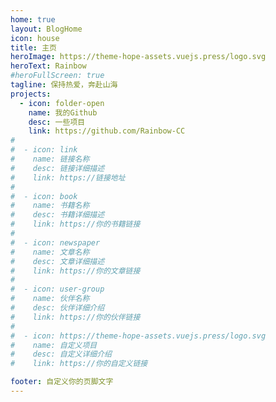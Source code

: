 ```yaml
---
home: true
layout: BlogHome
icon: house
title: 主页
heroImage: https://theme-hope-assets.vuejs.press/logo.svg
heroText: Rainbow
#heroFullScreen: true
tagline: 保持热爱，奔赴山海
projects:
  - icon: folder-open
    name: 我的Github
    desc: 一些项目
    link: https://github.com/Rainbow-CC
#
#  - icon: link
#    name: 链接名称
#    desc: 链接详细描述
#    link: https://链接地址
#
#  - icon: book
#    name: 书籍名称
#    desc: 书籍详细描述
#    link: https://你的书籍链接
#
#  - icon: newspaper
#    name: 文章名称
#    desc: 文章详细描述
#    link: https://你的文章链接
#
#  - icon: user-group
#    name: 伙伴名称
#    desc: 伙伴详细介绍
#    link: https://你的伙伴链接
#
#  - icon: https://theme-hope-assets.vuejs.press/logo.svg
#    name: 自定义项目
#    desc: 自定义详细介绍
#    link: https://你的自定义链接

footer: 自定义你的页脚文字
---
```

